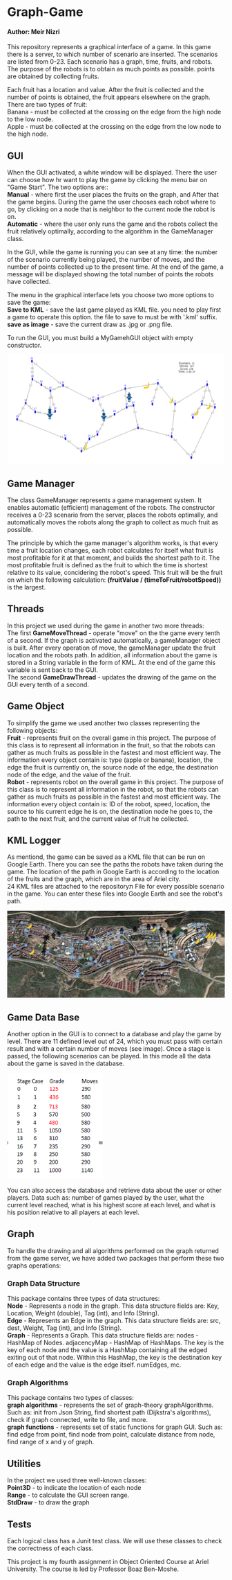 # Graph-Game
#### Author: Meir Nizri
This repository represents a graphical interface of a game. In this game there is a server, to which number of scenario are inserted. The scenarios are listed from 0-23. Each scenario has a graph, time, fruits, and robots. The purpose of the robots is to obtain as much points as possible. points are obtained by collecting fruits.

Each fruit has a location and value. After the fruit is collected and the number of points is obtained, the fruit appears elsewhere on the graph. There are two types of fruit:
<br> Banana - must be collected at the crossing on the edge from the high node to the low node.
<br> Apple - must be collected at the crossing on the edge from the low node to the high node.

## **GUI**
When the GUI activated, a white window will be displayed. There the user can choose how hr want to play the game by clicking the menu bar on "Game Start". The two options are::
<br> **Manual** - where first the user places the fruits on the graph, and After that the game begins. During the game the user chooses each robot where to go, by clicking on a node that is neighbor to the current node the robot is on.
<br> **Automatic** - where the user only runs the game and the robots collect the fruit relatively optimally, according to the algorithm in the GameManager class.

In the GUI, while the game is running you can see at any time: the number of the scenario currently being played, the number of moves, and the number of points collected up to the present time. At the end of the game, a message will be displayed showing the total number of points the robots have collected.

The menu in the graphical interface lets you choose two more options to save the game:
<br> **Save to KML** - save the last game played as KML file. you need to play first a game to operate this option. the file to save to must be with '.kml' suffix.
<br> **save as image** - save the current draw as .jpg or .png file.

To run the GUI, you must build a MyGamehGUI object with empty constructor.

![GUI](GUI.png)

## **Game Manager**
The class GameManager represents a game management system. It enables automatic (efficient) management of the robots. The constructor receives a 0-23 scenario from the server, places the robots optimally, and automatically moves the robots along the graph to collect as much fruit as possible.

The principle by which the game manager's algorithm works, is that every time a fruit location changes, each robot calculates for itself what fruit is most profitable for it at that moment, and builds the shortest path to it. The most profitable fruit is defined as the fruit to which the time is shortest relative to its value, concidering the robot's speed. This fruit will be the fruit on which the following calculation: **(fruitValue / (timeToFruit/robotSpeed))** is the largest.

## **Threads**
In this project we used during the game in another two more threads:
<br> The first **GameMoveThread** - operate "move" on the the game every tenth of a second. If the graph is activated automatically, a gameManager object is built. After every operation of move, the gameManager update the fruit location and the robots path. In addition, all information about the game is stored in a String variable in the form of KML. At the end of the game this variable is sent back to the GUI.
<br> The second **GameDrawThread** - updates the drawing of the game on the GUI every tenth of a second.

## **Game Object**
To simplify the game we used another two classes representing the following objects:
<br> **Fruit** - represents fruit on the overall game in this project. The purpose of this class is to represent all information in the fruit, so that the robots can gather as much fruits as possible in the fastest and most efficient way. The information every object contain is: type (apple or banana), location, the edge the fruit is currently on, the source node of the edge, the destination node of the edge, and the value of the fruit.
<br> **Robot** - represents robot on the overall game in this project. The purpose of this class is to represent all information in the robot, so that the robots can gather as much fruits as possible in the fastest and most efficient way. The information every object contain is: ID of the robot, speed, location, the source to his current edge he is on, the destination node he goes to, the path to the next fruit, and the current value of fruit he collected.

## **KML Logger**
As mentiond, the game can be saved as a KML file that can be run on Google Earth. There you can see the paths the robots have taken during the game. The location of the path in Google Earth is according to the location of the fruits and the graph, which are in the area of Ariel city.
<br> 24 KML files are attached to the repositoryת File for every possible scenario in the game. You can enter these files into Google Earth and see the robot's path.

![kml](kml.png)

## **Game Data Base**
Another option in the GUI is to connect to a database and play the game by level. There are 11 defined level out of 24, which you must pass with certain result and with a certain number of moves (see image). Once a stage is passed, the following scenarios can be played. In this mode all the data about the game is saved in the database.

![Levels](Levels.png)

You can also access the database and retrieve data about the user or other players. Data such as: number of games played by the user, what the current level reached, what is his highest score at each level, and what is his position relative to all players at each level.

## **Graph**
To handle the drawing and all algorithms performed on the graph returned from the game server, we have added two packages that perform these two graphs operations:

### **Graph Data Structure** 
This package contains three types of data structures:
<br> **Node** - Represents a node in the graph. This data structure fields are: Key, Location, Weight (double), Tag (int), and Info (String).
<br> **Edge** - Represents an Edge in the graph. This data structure fields are: src, dest, Weight, Tag (int), and Info (String).
<br> **Graph** - Represents a Graph. This data structure fields are: nodes - HashMap of Nodes. adjacencyMap - HashMap of HashMaps. The key is the key of each node and the value is a HashMap containing all the edged exiting out of that node. Within this HashMap, the key is the destination key of each edge and the value is the edge itself. numEdges, mc.

### **Graph Algorithms** 
This package contains two types of classes:
<br> **graph algorithms** - represents the set of graph-theory graphAlgorithms. Such as: init from Json String, find shortest path (Dijkstra's algorithms), check if graph connected, write to file, and more.
<br> **graph functions** - represents set of static functions for graph GUI. Such as: find edge from point, find node from point, calculate distance from node, find range of x and y of graph.

## **Utilities**
In the project we used three well-known classes:
<br> **Point3D** - to indicate the location of each node
<br> **Range** - to calculate the GUI screen range.
<br> **StdDraw** - to draw the graph

## **Tests**
Each logical class has a Junit test class. We will use these classes to check the correctness of each class.


This project is my fourth assignment in Object Oriented Course at Ariel University. The course is led by Professor Boaz Ben-Moshe.
